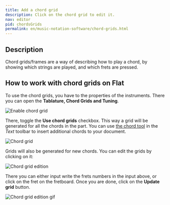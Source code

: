 ```yaml
---
title: Add a chord grid
description: Click on the chord grid to edit it.
nav: editor
pid: chordsGrids
permalink: en/music-notation-software/chord-grids.html
---
```


## Description

Chord grids/frames are a way of describing how to play a chord, by showing which strings are played, and 
which frets are pressed. 

## How to work with chord grids on Flat

To use the chord grids, you have to the properties of the instruments. There you can open the **Tablature, Chord Grids and Tuning**. 

![Enable chord grid](/help/assets/img/editor/instrument-chordGrid.png)

There, toggle the **Use chord grids** checkbox. This way a grid will be generated for all the chords in the part. You can use [the chord tool](/help/en/music-notation-software/chords.html) in the _Text_ toolbar to insert additional chords to your document.

![Chord grid](/help/assets/img/editor/chordGrid.png)

Grids will also be generated for new chords. You can edit the grids by clicking on it: 

![Chord grid edition](/help/assets/img/editor/chordGrid-edition.png)

There you can either input write the frets numbers in the input above, or click on the fret on the fretboard. 
Once you are done, click on the **Update grid** button. 

![Chord grid edition gif](/help/assets/img/editor/chordGrid-edition.gif)
